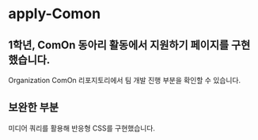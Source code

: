 # apply-Comon
## 1학년, ComOn 동아리 활동에서 지원하기 페이지를 구현했습니다.
Organization ComOn 리포지토리에서 팀 개발 진행 부분을 확인할 수 있습니다.

## 보완한 부분
미디어 쿼리를 활용해 반응형 CSS를 구현했습니다.
